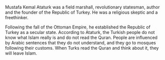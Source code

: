 Mustafa Kemal Ataturk was a field marshall, revolutionary statesman, author and the founder of the Republic of Turkey. He was a religious skeptic and a freethinker.

Following the fall of the Ottoman Empire, he established the Republic of Turkey as a secular state. According to Ataturk, the Turkish people do not know what Islam really is and do not read the Quran. People are influenced by Arabic sentences that they do not understand, and they go to mosques following their customs. When Turks read the Quran and think about it, they will leave Islam.
